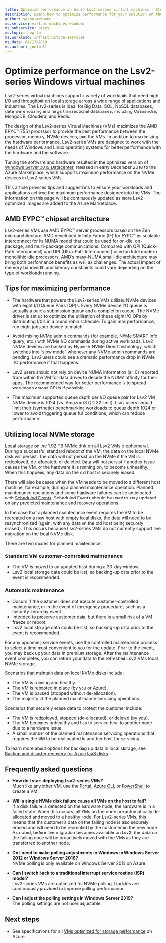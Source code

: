 ```yaml
---
title: Optimize performance on Azure Lsv2-series virtual machines - Storage 
description: Learn how to optimize performance for your solution on the Lsv2-series virtual machines using a Windows example.
author: sasha-melamed
ms.service: virtual-machines-windows
ms.subservice: sizes
ms.topic: how-to
ms.workload: infrastructure-services
ms.date: 04/17/2019
ms.author: joelpell
---
```


# Optimize performance on the Lsv2-series Windows virtual machines

Lsv2-series virtual machines support a variety of workloads that need high I/O and throughput on local storage across a wide range of applications and industries.  The Lsv2-series is ideal for Big Data, SQL, NoSQL databases, data warehousing and large transactional databases, including Cassandra, MongoDB, Cloudera, and Redis.

The design of the Lsv2-series Virtual Machines (VMs) maximizes the AMD EPYC™ 7551 processor to provide the best performance between the processor, memory, NVMe devices, and the VMs. In addition to maximizing the hardware performance, Lsv2-series VMs are designed to work with the needs of Windows and Linux operating systems for better performance with the hardware and the software.

Tuning the software and hardware resulted in the optimized version of [Windows Server 2019 Datacenter](https://www.microsoft.com/cloud-platform/windows-server-pricing), released in early December 2018 to the Azure Marketplace, which supports maximum performance on the NVMe devices in Lsv2-series VMs.

This article provides tips and suggestions to ensure your workloads and applications achieve the maximum performance designed into the VMs. The information on this page will be continuously updated as more Lsv2 optimized images are added to the Azure Marketplace.

## AMD EYPC™ chipset architecture

Lsv2-series VMs use AMD EYPC™ server processors based on the Zen microarchitecture. AMD developed Infinity Fabric (IF) for EYPC™ as scalable interconnect for its NUMA model that could be used for on-die, on-package, and multi-package communications. Compared with QPI (Quick-Path Interconnect) and UPI (Ultra-Path Interconnect) used on Intel modern monolithic-die processors, AMD’s many-NUMA small-die architecture may bring both performance benefits as well as challenges. The actual impact of memory bandwidth and latency constraints could vary depending on the type of workloads running.

## Tips for maximizing performance

* The hardware that powers the Lsv2-series VMs utilizes NVMe devices with eight I/O Queue Pairs (QP)s. Every NVMe device I/O queue is actually a pair: a submission queue and a completion queue. The NVMe driver is set up to optimize the utilization of these eight I/O QPs by distributing I/O’s in a round robin schedule. To gain max performance, run eight jobs per device to match.

* Avoid mixing NVMe admin commands (for example, NVMe SMART info query, etc.) with NVMe I/O commands during active workloads. Lsv2 NVMe devices are backed by Hyper-V NVMe Direct technology, which switches into “slow mode” whenever any NVMe admin commands are pending. Lsv2 users could see a dramatic performance drop in NVMe I/O performance if that happens.

* Lsv2 users should not rely on device NUMA information (all 0) reported from within the VM for data drives to decide the NUMA affinity for their apps. The recommended way for better performance is to spread workloads across CPUs if possible. 

* The maximum supported queue depth per I/O queue pair for Lsv2 VM NVMe device is 1024 (vs. Amazon i3 QD 32 limit). Lsv2 users should limit their (synthetic) benchmarking workloads to queue depth 1024 or lower to avoid triggering queue full conditions, which can reduce performance.

## Utilizing local NVMe storage

Local storage on the 1.92 TB NVMe disk on all Lsv2 VMs is ephemeral. During a successful standard reboot of the VM, the data on the local NVMe disk will persist. The data will not persist on the NVMe if the VM is redeployed, de-allocated, or deleted. Data will not persist if another issue causes the VM, or the hardware it is running on, to become unhealthy. When this happens, any data on the old host is securely erased.

There will also be cases when the VM needs to be moved to a different host machine, for example, during a planned maintenance operation. Planned maintenance operations and some hardware failures can be anticipated with [Scheduled Events](scheduled-events.md). Scheduled Events should be used to stay updated on any predicted maintenance and recovery operations.

In the case that a planned maintenance event requires the VM to be recreated on a new host with empty local disks, the data will need to be resynchronized (again, with any data on the old host being securely erased). This occurs because Lsv2-series VMs do not currently support live migration on the local NVMe disk.

There are two modes for planned maintenance.

### Standard VM customer-controlled maintenance

- The VM is moved to an updated host during a 30-day window.
- Lsv2 local storage data could be lost, so backing-up data prior to the event is recommended.

### Automatic maintenance

- Occurs if the customer does not execute customer-controlled maintenance, or in the event of emergency procedures such as a security zero-day event.
- Intended to preserve customer data, but there is a small risk of a VM freeze or reboot.
- Lsv2 local storage data could be lost, so backing-up data prior to the event is recommended.

For any upcoming service events, use the controlled maintenance process to select a time most convenient to you for the update. Prior to the event, you may back up your data in premium storage. After the maintenance event completes, you can return your data to the refreshed Lsv2 VMs local NVMe storage.

Scenarios that maintain data on local NVMe disks include:

- The VM is running and healthy.
- The VM is rebooted in place (by you or Azure).
- The VM is paused (stopped without de-allocation).
- The majority of the planned maintenance servicing operations.

Scenarios that securely erase data to protect the customer include:

- The VM is redeployed, stopped (de-allocated), or deleted (by you).
- The VM becomes unhealthy and has to service heal to another node due to a hardware issue.
- A small number of the planned maintenance servicing operations that requires the VM to be reallocated to another host for servicing.

To learn more about options for backing up data in local storage, see [Backup and disaster recovery for Azure IaaS disks](../backup-and-disaster-recovery-for-azure-iaas-disks.md).

## Frequently asked questions

* **How do I start deploying Lsv2-series VMs?**  
   Much like any other VM, use the [Portal](quick-create-portal.md), [Azure CLI](quick-create-cli.md), or [PowerShell](quick-create-powershell.md) to create a VM.

* **Will a single NVMe disk failure cause all VMs on the host to fail?**  
   If a disk failure is detected on the hardware node, the hardware is in a failed state. When this occurs, all VMs on the node are automatically de-allocated and moved to a healthy node. For Lsv2-series VMs, this means that the customer’s data on the failing node is also securely erased and will need to be recreated by the customer on the new node. As noted, before live migration becomes available on Lsv2, the data on the failing node will be proactively moved with the VMs as they are transferred to another node.

* **Do I need to make polling adjustments in Windows in Windows Server 2012 or Windows Server 2016?**  
   NVMe polling is only available on Windows Server 2019 on Azure.  

* **Can I switch back to a traditional interrupt service routine (ISR) model?**  
   Lsv2-series VMs are optimized for NVMe polling. Updates are continuously provided to improve polling performance.

* **Can I adjust the polling settings in Windows Server 2019?**  
   The polling settings are not user adjustable.
   
## Next steps

* See specifications for all [VMs optimized for storage performance](../sizes-storage.md) on Azure
